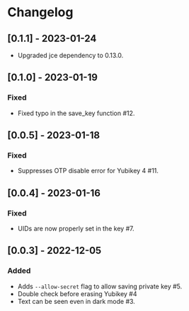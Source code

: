 # Changelog

## [0.1.1] - 2023-01-24

- Upgraded jce dependency to 0.13.0.


## [0.1.0] - 2023-01-19

### Fixed

- Fixed typo in the save_key function #12.



## [0.0.5] - 2023-01-18

### Fixed

- Suppresses OTP disable error for Yubikey 4 #11.


## [0.0.4] - 2023-01-16

### Fixed

- UIDs are now properly set in the key #7.

## [0.0.3] - 2022-12-05

### Added

- Adds `--allow-secret` flag to allow saving private key #5.
- Double check before erasing Yubikey #4
- Text can be seen even in dark mode #3.
